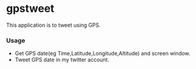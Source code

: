 # gpstweet
This application is to tweet using GPS.  

### Usage
- Get GPS date(eg Time,Latitude,Longitude,Altitude) and screen window.
- Tweet GPS date in my twitter account.
